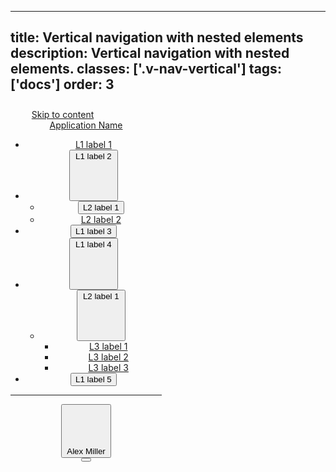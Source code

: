 <!--
 *              Copyright (c) 2025 Visa, Inc.
 *
 * Licensed under the Apache License, Version 2.0 (the "License");
 * you may not use this file except in compliance with the License.
 * You may obtain a copy of the License at
 *
 *         http://www.apache.org/licenses/LICENSE-2.0
 *
 * Unless required by applicable law or agreed to in writing, software
 * distributed under the License is distributed on an "AS IS" BASIS,
 * WITHOUT WARRANTIES OR CONDITIONS OF ANY KIND, either express or implied.
 * See the License for the specific language governing permissions and
 * limitations under the License.
 *
 -->
---
title: Vertical navigation with nested elements
description: Vertical navigation with nested elements.
classes: ['.v-nav-vertical']
tags: ['docs']
order: 3
---

<header class="v-nav v-nav-vertical" style="max-inline-size: 242px; block-size: 720px">
  <a class="v-link v-skip-link" href="javascript:window.location.href=window.location.href">Skip to content</a>
  <a aria-label="VISA Application Name Home" class="v-link v-link-no-underline v-flex v-flex-col v-mt-16 v-mb-30 v-ml-24 v-mr-14 v-gap-12" href="./nav" style="background-color: transparent">
    <svg class="v-flex v-flex-shrink-0 v-logo" fill="none" height="23" viewbox="0 0 71 23" width="71">
      <path clip-rule="evenodd" d="M50.6986 15.3377C50.7123 11.8369 47.8134 10.3152 45.4937 9.09755C43.9358 8.27981 42.6393 7.59921 42.6617 6.54843C42.6781 5.75329 43.4371 4.90557 45.0931 4.692C47.0325 4.5045 48.9864 4.8451 50.7479 5.67771L51.7566 0.985714C50.0419 0.341244 48.2261 0.00745647 46.3943 0C40.7429 0 36.7376 3.013 36.7014 7.33043C36.6653 10.5143 39.5501 12.3017 41.7286 13.363C43.9629 14.4473 44.7153 15.1439 44.7054 16.1164C44.7054 17.6049 42.9213 18.2587 41.2751 18.285C38.4794 18.3296 36.8224 17.5564 35.5085 16.9434L35.3839 16.8853L34.3357 21.7416C35.6763 22.3593 38.1504 22.8949 40.7166 22.9211C46.7393 22.9211 50.6821 19.9443 50.7019 15.3377H50.6986ZM26.9429 0.404143L17.6541 22.5729H11.592L7.02157 4.88257C6.74229 3.79171 6.50243 3.39414 5.658 2.93414C4.27143 2.18829 2.00429 1.48514 0 1.04814L0.138 0.391H9.89329C11.2059 0.396383 12.3201 1.35458 12.5219 2.65157L14.9369 15.4823L20.9234 0.404143H26.9429ZM70.9714 22.5663H65.6683L64.975 19.2641H57.6183L56.4223 22.5729H50.4029L59.0016 2.03057C59.409 1.04254 60.3741 0.399575 61.4429 0.404143H66.3419L70.9714 22.5663ZM59.2677 14.72L62.2873 6.394L64.0254 14.72H59.2677ZM30.3994 22.5729L35.1571 0.404143H29.4071L24.6626 22.5729H30.3994Z" fill-rule="evenodd">
      </path>
    </svg>
    <div class="v-typography-subtitle-1 v-nav-app-name">
      Application Name
    </div>
  </a>
  <nav aria-label="Vertical with nested elements">
    <ul class="v-tabs v-tabs-vertical">
      <li class="v-tab">
        <a class="v-button v-button-tertiary" href="javascript:window.location.href=window.location.href">
          L1 label 1
        </a>
      </li>
      <li class="v-tab">
        <button aria-expanded="false" class="v-button v-button-tertiary">
          L1 label 2
            <svg class="v-icon v-icon-tiny v-tab-suffix" viewbox="0 0 16 16">
              <use href="#visa-chevron-up-tiny">
              </use>
            </svg>
        </button>
        <ul class="v-tabs v-tabs-vertical">
          <li class="v-tab">
            <button aria-expanded="true" class="v-button v-button-tertiary">
              L2 label 1
            </button>
          </li>
          <li class="v-tab">
            <a class="v-button v-button-tertiary" href="javascript:window.location.href=window.location.href">
              L2 label 2
            </a>
          </li>
        </ul>
      </li>
      <li class="v-tab">
        <button aria-expanded="true" class="v-button v-button-tertiary">
          L1 label 3
        </button>
      </li>
      <li class="v-tab">
         <button aria-expanded="false" class="v-button v-button-tertiary">
          L1 label 4
            <svg class="v-icon v-icon-tiny v-tab-suffix" viewbox="0 0 16 16">
              <use href="#visa-chevron-up-tiny">
              </use>
            </svg>
        </button>
        <ul class="v-tabs v-tabs-vertical">
          <li class="v-tab v-tab-active">
            <button aria-expanded="false" class="v-button v-button-tertiary">
              L2 label 1
                <svg class="v-icon v-icon-tiny v-tab-suffix" viewbox="0 0 16 16">
                  <use href="#visa-chevron-up-tiny">
                  </use>
                </svg>
            </button>
            <ul class="v-tabs v-tabs-vertical">
              <li class="v-tab">
                <a class="v-button v-button-tertiary" href="javascript:window.location.href=window.location.href">
                  L3 label 1
                </a>
              </li>
                <li class="v-tab">
                <a class="v-button v-button-tertiary" href="javascript:window.location.href=window.location.href">
                  L3 label 2
                </a>
              </li>
              <li class="v-tab">
                <a class="v-button v-button-tertiary" href="javascript:window.location.href=window.location.href">
                  L3 label 3
                </a>
              </li>
            </ul>
          </li>
        </ul>
      </li>
      <li class="v-tab">
        <button aria-expanded="true" class="v-button v-button-tertiary">
          L1 label 5
        </button>
      </li>
    </ul>
  </nav>
  <div class="v-flex v-flex-col v-align-self-stretch v-gap-4 v-mt-auto">
    <hr class="v-divider v-divider-decorative v-my-6"/>
    <div class="v-tab">
      <button aria-label="Alex Miller" class="v-button v-button-large v-button-tertiary">
        <svg aria-hidden="true" class="v-avatar v-icon v-icon-visa v-icon-tiny" focusable="false" viewbox="0 0 16 16">
          <use href="#visa-account-tiny">
          </use>
        </svg>
        Alex Miller
      </button>
    </div>
    <button aria-expanded="true" aria-label="side bar" class="v-button v-button-small v-button-icon v-button-tertiary v-button-subtle v-ml-auto v-mr-8" type="button">
      <svg aria-hidden="true" class="v-icon v-icon-tiny" focusable="false" viewbox="0 0 16 16">
        <use href="#visa-media-rewind-tiny">
        </use>
      </svg>
    </button>
  </div>
</header>
